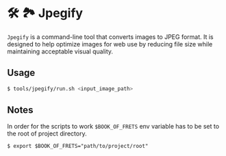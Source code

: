 # 🛠️ 🏞️ Jpegify

`Jpegify` is a command-line tool that converts images to JPEG format. It is designed to help optimize images for web use by reducing file size while maintaining acceptable visual quality.

## Usage

```bash
$ tools/jpegify/run.sh <input_image_path>
```

## Notes

In order for the scripts to work `$BOOK_OF_FRETS` env variable has to be set to the root of project directory.

```
$ export $BOOK_OF_FRETS="path/to/project/root"
```
